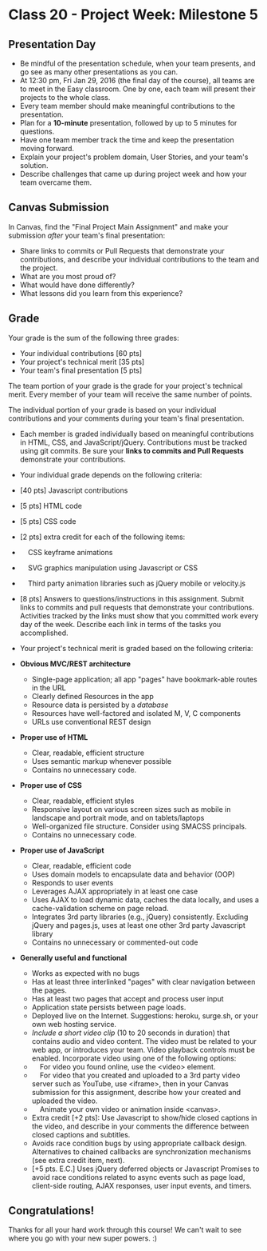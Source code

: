 # Class 20 -  Project Week: Milestone 5
## Presentation Day

* Be mindful of the presentation schedule, when your team presents, and go see as many other presentations as you can.
 * At 12:30 pm, Fri Jan 29, 2016 (the final day of the course), all teams are to meet in the Easy classroom. One by one, each team will present their projects to the whole class.
 * Every team member should make meaningful contributions to the presentation.
 * Plan for a **10-minute** presentation, followed by up to 5 minutes for questions.
 * Have one team member track the time and keep the presentation moving forward.
 * Explain your project's problem domain, User Stories, and your team's solution.
 * Describe challenges that came up during project week and how your team overcame them.

## Canvas Submission
In Canvas, find the "Final Project Main Assignment" and make your submission *after* your team's final presentation:
 * Share links to commits or Pull Requests that demonstrate your contributions, and describe your individual contributions to the team and the project.
 * What are you most proud of?
 * What would have done differently?
 * What lessons did you learn from this experience?

## Grade
Your grade is the sum of the following three grades:
* Your individual contributions [60 pts]
* Your project's technical merit [35 pts]
* Your team's final presentation [5 pts]

The team portion of your grade is the grade for your project's technical merit. Every member of your team will receive the same number of points.

The individual portion of your grade is based on your individual contributions and your comments during your team's final presentation.

* Each member is graded individually based on meaningful contributions in HTML, CSS, and JavaScript/jQuery. Contributions must be tracked using git commits. Be sure your **links to commits and Pull Requests** demonstrate your contributions.
* Your individual grade depends on the following criteria:
 * [40 pts] Javascript contributions
 * [5 pts] HTML code
 * [5 pts] CSS code
 * [2 pts] extra credit for each of the following items:
  * &nbsp; &nbsp; CSS keyframe animations
  * &nbsp; &nbsp; SVG graphics manipulation using Javascript or CSS
  * &nbsp; &nbsp; Third party animation libraries such as jQuery mobile or velocity.js
 * [8 pts] Answers to questions/instructions in this assignment. Submit links to commits and pull requests that demonstrate your contributions. Activities tracked by the links must show that you committed work every day of the week. Describe each link in terms of the tasks you accomplished.

* Your project's technical merit is graded based on the following criteria:
 * **Obvious MVC/REST architecture**
    * Single-page application; all app "pages" have bookmark-able routes in the URL
    * Clearly defined Resources in the app
    * Resource data is persisted by a *database*
    * Resources have well-factored and isolated M, V, C components
    * URLs use conventional REST design
 * **Proper use of HTML**
    * Clear, readable, efficient structure
    * Uses semantic markup whenever possible
    * Contains no unnecessary code.
 * **Proper use of CSS**
    * Clear, readable, efficient styles
    * Responsive layout on various screen sizes such as mobile in landscape and portrait mode, and on tablets/laptops
    * Well-organized file structure. Consider using SMACSS principals.
    * Contains no unnecessary code.
 * **Proper use of JavaScript**
    * Clear, readable, efficient code
    * Uses domain models to encapsulate data and behavior (OOP)
    * Responds to user events
    * Leverages AJAX appropriately in at least one case
    * Uses AJAX to load dynamic data, caches the data locally, and uses a cache-validation scheme on page reload.
    * Integrates 3rd party libraries (e.g., jQuery) consistently. Excluding jQuery and pages.js, uses at least one other 3rd party Javascript library
    * Contains no unnecessary or commented-out code
 * **Generally useful and functional**
    * Works as expected with no bugs
    * Has at least three interlinked "pages" with clear navigation between the pages.
    * Has at least two pages that accept and process user input
    * Application state persists between page loads.
    * Deployed live on the Internet. Suggestions: heroku, surge.sh, or your own web hosting service.
    * *Include a short video clip* (10 to 20 seconds in duration) that contains audio and video content. The video must be related to your web app, or introduces your team. Video playback controls must be enabled. Incorporate video using one of the following options:
     * &nbsp; &nbsp; For video you found online, use the &lt;video&gt; element.
     * &nbsp; &nbsp; For video that you created and uploaded to a 3rd party video server such as YouTube, use &lt;iframe&gt;, then in your Canvas submission for this assignment, describe how your created and uploaded the video.
     * &nbsp; &nbsp; Animate your own video or animation inside &lt;canvas&gt;.
     * Extra credit [+2 pts]: Use Javascript to show/hide closed captions in the video, and describe in your comments the difference between closed captions and subtitles.
    * Avoids race condition bugs by using appropriate callback design. Alternatives to chained callbacks are synchronization mechanisms (see extra credit item, next).
    * [+5 pts. E.C.] Uses jQuery deferred objects or Javascript Promises to avoid race conditions related to async events such as page load, client-side routing, AJAX responses, user input events, and timers.

## Congratulations!
Thanks for all your hard work through this course! We can't wait to see where you go with your new super powers. :)
